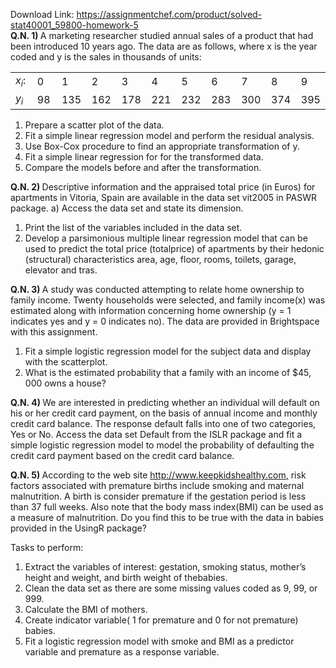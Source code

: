 Download Link: https://assignmentchef.com/product/solved-stat40001_59800-homework-5
<br>
<strong>Q.N. 1) </strong>A marketing researcher studied annual sales of a product that had been introduced 10 years ago. The data are as follows, where x is the year coded and y is the sales in thousands of units:

<table width="385">

 <tbody>

  <tr>

   <td width="33"><em>x<sub>i</sub></em>:</td>

   <td width="37">0</td>

   <td width="36">1</td>

   <td width="36">2</td>

   <td width="36">3</td>

   <td width="36">4</td>

   <td width="36">5</td>

   <td width="36">6</td>

   <td width="36">7</td>

   <td width="36">8</td>

   <td width="28">9</td>

  </tr>

  <tr>

   <td width="33"><em>y<sub>i</sub></em></td>

   <td width="37">98</td>

   <td width="36">135</td>

   <td width="36">162</td>

   <td width="36">178</td>

   <td width="36">221</td>

   <td width="36">232</td>

   <td width="36">283</td>

   <td width="36">300</td>

   <td width="36">374</td>

   <td width="28">395</td>

  </tr>

 </tbody>

</table>

<ol>

 <li>Prepare a scatter plot of the data.</li>

 <li>Fit a simple linear regression model and perform the residual analysis.</li>

 <li>Use Box-Cox procedure to find an appropriate transformation of y.</li>

 <li>Fit a simple linear regression for for the transformed data.</li>

 <li>Compare the models before and after the transformation.</li>

</ol>

<strong>Q.N. 2) </strong>Descriptive information and the appraised total price (in Euros) for apartments in Vitoria, Spain are available in the data set vit2005 in PASWR package. a) Access the data set and state its dimension.

<ol>

 <li>Print the list of the variables included in the data set.</li>

 <li>Develop a parsimonious multiple linear regression model that can be used to predict the total price (totalprice) of apartments by their hedonic (structural) characteristics area, age, floor, rooms, toilets, garage, elevator and tras.</li>

</ol>

<strong>Q.N. 3) </strong>A study was conducted attempting to relate home ownership to family income. Twenty households were selected, and family income(x) was estimated along with information concerning home ownership (y = 1 indicates yes and y = 0 indicates no). The data are provided in Brightspace with this assignment.

<ol>

 <li>Fit a simple logistic regression model for the subject data and display with the scatterplot.</li>

 <li>What is the estimated probability that a family with an income of $45, 000 owns a house?</li>

</ol>

<strong>Q.N. 4) </strong>We are interested in predicting whether an individual will default on his or her credit card payment, on the basis of annual income and monthly credit card balance. The response default falls into one of two categories, Yes or No. Access the data set Default from the ISLR package and fit a simple logistic regression model to model the probability of defaulting the credit card payment based on the credit card balance.

<strong>Q.N. 5) </strong>According to the web site <a href="http://www.keepkidshealthy.com/">http://www.keepkidshealthy.com</a><a href="http://www.keepkidshealthy.com/">,</a> risk factors associated with premature births include smoking and maternal malnutrition. A birth is consider premature if the gestation period is less than 37 full weeks. Also note that the body mass index(BMI) can be used as a measure of malnutrition. Do you find this to be true with the data in babies provided in the UsingR package?

Tasks to perform:

<ol>

 <li>Extract the variables of interest: gestation, smoking status, mother’s height and weight, and birth weight of thebabies.</li>

 <li>Clean the data set as there are some missing values coded as 9, 99, or 999.</li>

 <li>Calculate the BMI of mothers.</li>

 <li>Create indicator variable( 1 for premature and 0 for not premature) babies.</li>

 <li>Fit a logistic regression model with smoke and BMI as a predictor variable and premature as a response variable.</li>

</ol>